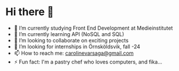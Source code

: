 # Hi there 👋

- 🔭 I’m currently studying Front End Development at Medieinstitutet
- 🌱 I’m currently learning API (NoSQL and SQL) 
- 👯 I’m looking to collaborate on exciting projects
- 🤔 I’m looking for internships in Örnsköldsvik, fall -24
- 📫 How to reach me: carolinevarsaga@gmail.com
- ⚡ Fun fact: I'm a pastry chef who loves computers, and fika... 

